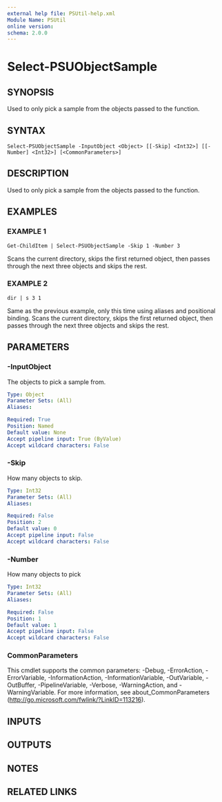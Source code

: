 ```yaml
---
external help file: PSUtil-help.xml
Module Name: PSUtil
online version:
schema: 2.0.0
---
```


# Select-PSUObjectSample

## SYNOPSIS
Used to only pick a sample from the objects passed to the function.

## SYNTAX

```
Select-PSUObjectSample -InputObject <Object> [[-Skip] <Int32>] [[-Number] <Int32>] [<CommonParameters>]
```

## DESCRIPTION
Used to only pick a sample from the objects passed to the function.

## EXAMPLES

### EXAMPLE 1
```
Get-ChildItem | Select-PSUObjectSample -Skip 1 -Number 3
```

Scans the current directory, skips the first returned object, then passes through the next three objects and skips the rest.

### EXAMPLE 2
```
dir | s 3 1
```

Same as the previous example, only this time using aliases and positional binding.
Scans the current directory, skips the first returned object, then passes through the next three objects and skips the rest.

## PARAMETERS

### -InputObject
The objects to pick a sample from.

```yaml
Type: Object
Parameter Sets: (All)
Aliases:

Required: True
Position: Named
Default value: None
Accept pipeline input: True (ByValue)
Accept wildcard characters: False
```

### -Skip
How many objects to skip.

```yaml
Type: Int32
Parameter Sets: (All)
Aliases:

Required: False
Position: 2
Default value: 0
Accept pipeline input: False
Accept wildcard characters: False
```

### -Number
How many objects to pick

```yaml
Type: Int32
Parameter Sets: (All)
Aliases:

Required: False
Position: 1
Default value: 1
Accept pipeline input: False
Accept wildcard characters: False
```

### CommonParameters
This cmdlet supports the common parameters: -Debug, -ErrorAction, -ErrorVariable, -InformationAction, -InformationVariable, -OutVariable, -OutBuffer, -PipelineVariable, -Verbose, -WarningAction, and -WarningVariable.
For more information, see about_CommonParameters (http://go.microsoft.com/fwlink/?LinkID=113216).

## INPUTS

## OUTPUTS

## NOTES

## RELATED LINKS

